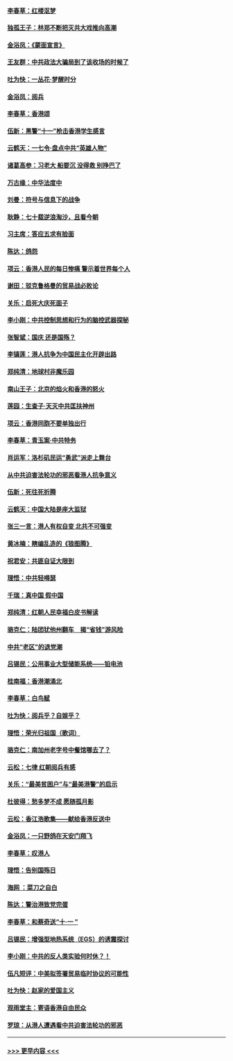 #### [李春草：红楼沤梦](../pages/nsc993/n11569673.md?t=10052033) 
#### [独孤王子：林郑不断把灭共大戏推向高潮](../pages/nsc993/n11569381.md?t=10052033) 
#### [金浴凤：《蒙面宣言》](../pages/nsc993/n11569368.md?t=10052033) 
#### [王友群：中共政法大骗局到了该收场的时候了](../pages/nsc993/n11568940.md?t=10052033) 
#### [吐为快：一丛花‧梦醒时分](../pages/nsc993/n11567491.md?t=10052033) 
#### [金浴凤：阅兵](../pages/nsc993/n11567454.md?t=10052033) 
#### [李春草：香港颂](../pages/nsc993/n11567444.md?t=10052033) 
#### [伍新：黑警“十一”枪击香港学生感言](../pages/nsc993/n11567426.md?t=10052033) 
#### [云鹤天：一七令‧盘点中共“英雄人物”](../pages/nsc993/n11567091.md?t=10052033) 
#### [诸葛高参：习老大 船要沉 没得救 别挣巴了](../pages/nsc993/n11566976.md?t=10052033) 
#### [万古缘：中华法度中](../pages/nsc993/n11566726.md?t=10052033) 
#### [刘曼：符号与信息下的战争](../pages/nsc993/n11564655.md?t=10052033) 
#### [耿静：七十载逆浪淘沙，且看今朝](../pages/nsc993/n11564520.md?t=10052033) 
#### [习主席：答应五求有脸面](../pages/nsc993/n11563953.md?t=10052033) 
#### [陈达：鸽怨](../pages/nsc993/n11561879.md?t=10052033) 
#### [项云：香港人民的每日惨痛  警示着世界每个人](../pages/nsc993/n11559273.md?t=10052033) 
#### [谢田：驳克鲁格曼的贸易战必败论](../pages/nsc993/n11555840.md?t=10052033) 
#### [关乐：启死大庆死面子](../pages/nsc993/n11556823.md?t=10052033) 
#### [李小刚：中共控制思想和行为的脑控武器探秘](../pages/nsc993/n11556776.md?t=10052033) 
#### [张智斌：国庆  还是国殇？](../pages/nsc993/n11556617.md?t=10052033) 
#### [李镇莲：港人抗争为中国民主化开辟出路](../pages/nsc993/n11556570.md?t=10052033) 
#### [郑纯清：地球村非魔乐园](../pages/nsc993/n11555415.md?t=10052033) 
#### [南山王子：北京的焰火和香港的怒火](../pages/nsc993/n11555318.md?t=10052033) 
#### [莲园：生查子·天灭中共匡扶神州](../pages/nsc993/n11555302.md?t=10052033) 
#### [项云：香港同胞不要单独出行](../pages/nsc993/n11555276.md?t=10052033) 
#### [李春草：青玉案‧中共特务](../pages/nsc993/n11552356.md?t=10052033) 
#### [肖运军：洛杉矶民运“勇武”派走上舞台](../pages/nsc993/n11551595.md?t=10052033) 
#### [从中共迫害法轮功的邪恶看港人抗争意义](../pages/nsc993/n11540858.md?t=10052033) 
#### [伍新：死往死折腾](../pages/nsc993/n11550174.md?t=10052033) 
#### [云鹤天：中国大陆是座大监狱](../pages/nsc993/n11550155.md?t=10052033) 
#### [张三一言：港人有权自变 北共不可强变](../pages/nsc993/n11550132.md?t=10052033) 
#### [黄冰楠：瞎编乱造的《狼图腾》](../pages/nsc993/n11550082.md?t=10052033) 
#### [祝君安：共匪自证大限到](../pages/nsc993/n11550041.md?t=10052033) 
#### [理悟：中共轻嘚瑟](../pages/nsc993/n11547978.md?t=10052033) 
#### [千瑞：真中国 假中国](../pages/nsc993/n11547865.md?t=10052033) 
#### [郑纯清：红朝人民幸福白皮书解读](../pages/nsc993/n11547499.md?t=10052033) 
#### [骆克仁：陆团犹他州翻车　揭“省钱”游风险](../pages/nsc993/n11546977.md?t=10052033) 
#### [中共“老区”的退党潮](../pages/nsc993/n11545995.md?t=10052033) 
#### [吕锡民：公用事业大型储能系统——铅电池](../pages/nsc993/n11545701.md?t=10052033) 
#### [桂南福：香港潮涌北](../pages/nsc993/n11545682.md?t=10052033) 
#### [李春草：白鸟赋](../pages/nsc993/n11545663.md?t=10052033) 
#### [吐为快：阅兵乎？自娱乎？](../pages/nsc993/n11545625.md?t=10052033) 
#### [理悟：荣光归祖国（歌词）](../pages/nsc993/n11545616.md?t=10052033) 
#### [骆克仁：南加州老字号中餐馆哪去了？](../pages/nsc993/n11545120.md?t=10052033) 
#### [云松：七律 红朝阅兵有感](../pages/nsc993/n11542394.md?t=10052033) 
#### [关乐：“最美贫困户”与“最美港警”的启示](../pages/nsc993/n11542252.md?t=10052033) 
#### [杜彼得：愁多梦不成 愿随孤月影](../pages/nsc993/n11540296.md?t=10052033) 
#### [云松：香江浩歌集——献给香港反送中](../pages/nsc993/n11540149.md?t=10052033) 
#### [金浴凤：一只野鸽在天安门翔飞](../pages/nsc993/n11540280.md?t=10052033) 
#### [李春草：叹港人](../pages/nsc993/n11540119.md?t=10052033) 
#### [理悟：告别国殇日](../pages/nsc993/n11539610.md?t=10052033) 
#### [海网 ：菜刀之自白](../pages/nsc993/n11539597.md?t=10052033) 
#### [陈达：警治港致党完蛋](../pages/nsc993/n11538127.md?t=10052033) 
#### [李春草：和蔡奇送“十·一 ”](../pages/nsc993/n11537810.md?t=10052033) 
#### [吕锡民：增强型地热系统（EGS）的诱震探讨](../pages/nsc993/n11537765.md?t=10052033) 
#### [李小刚：中共的反人类实验何时休？！](../pages/nsc993/n11537669.md?t=10052033) 
#### [伍凡短评：中美拟签署贸易临时协议的可能性](../pages/nsc993/n11536773.md?t=10052033) 
#### [吐为快：赵家的爱国主义](../pages/nsc993/n11536750.md?t=10052033) 
#### [观雨堂主：寄语香港自由民众](../pages/nsc993/n11536735.md?t=10052033) 
#### [罗琼：从港人遭遇看中共迫害法轮功的邪恶](../pages/nsc993/n11507862.md?t=10052033) 

----
#### [ >>> 更早内容 <<< ](../indexes/nsc993-earlier.md)
